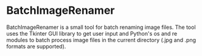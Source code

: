 # BatchImageRenamer
BatchImageRenamer is a small tool for batch renaming image files. The tool uses the Tkinter GUI library to get user input and Python's os and re modules to batch process image files in the current directory (.jpg and .png formats are supported).
